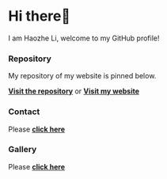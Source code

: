 # Hi there🙋

I am Haozhe Li, welcome to my GitHub profile! 

### Repository

My repository of my website is pinned below.

[**Visit the repository**](https://github.com/Haozhe-Li/haozheli.com) or [**Visit my website**](https://www.haozheli.com)

### Contact

Please **[click here](https://www.haozheli.com#contactl)**

### Gallery

Please **[click here](https://gallery.haozheli.com)**
